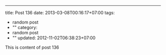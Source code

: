 ---
title: Post 136
date: 2013-03-08T00:16:17+07:00
tags:
  - random post
  - ""
category:
  - random post
  - ""
updated: 2012-11-02T06:38:23+07:00

This is content of post 136
